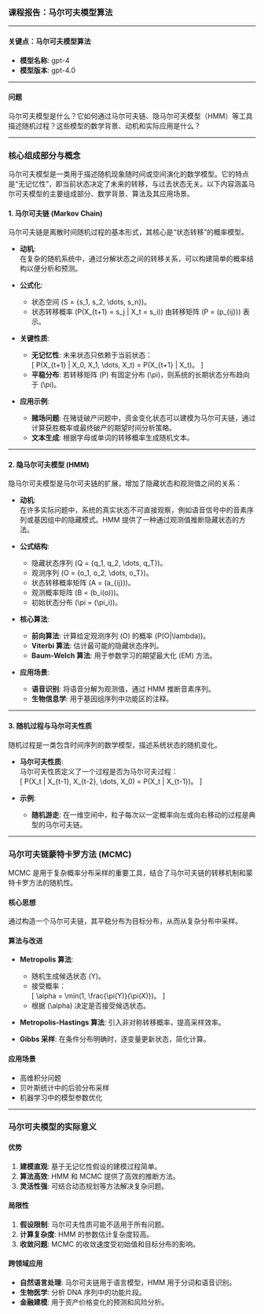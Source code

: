 ### **课程报告：马尔可夫模型算法**

---

#### **关键点：马尔可夫模型算法**

- **模型名称**: gpt-4  
- **模型版本**: gpt-4.0  

---



#### **问题**  
马尔可夫模型是什么？它如何通过马尔可夫链、隐马尔可夫模型（HMM）等工具描述随机过程？这些模型的数学背景、动机和实际应用是什么？

---

### **核心组成部分与概念**

马尔可夫模型是一类用于描述随机现象随时间或空间演化的数学模型。它的特点是“无记忆性”，即当前状态决定了未来的转移，与过去状态无关。以下内容涵盖马尔可夫模型的主要组成部分、数学背景、算法及其应用场景。

#### **1. 马尔可夫链 (Markov Chain)**  

马尔可夫链是离散时间随机过程的基本形式，其核心是“状态转移”的概率模型。  

- **动机**:  
  在复杂的随机系统中，通过分解状态之间的转移关系，可以构建简单的概率结构以便分析和预测。  

- **公式化**:  
  - 状态空间 \(S = \{s_1, s_2, \dots, s_n\}\)。  
  - 状态转移概率 \(P(X_{t+1} = s_j | X_t = s_i)\) 由转移矩阵 \(P = (p_{ij})\) 表示。  

- **关键性质**:  
  - **无记忆性**: 未来状态只依赖于当前状态：  
    \[
    P(X_{t+1} | X_0, X_1, \dots, X_t) = P(X_{t+1} | X_t)。
    \]
  - **平稳分布**: 若转移矩阵 \(P\) 有固定分布 \(\pi\)，则系统的长期状态分布趋向于 \(\pi\)。  

- **应用示例**:  
  - **赌场问题**: 在赌徒破产问题中，资金变化状态可以建模为马尔可夫链，通过计算获胜概率或最终破产的期望时间分析策略。  
  - **文本生成**: 根据字母或单词的转移概率生成随机文本。  

---

#### **2. 隐马尔可夫模型 (HMM)**  

隐马尔可夫模型是马尔可夫链的扩展，增加了隐藏状态和观测值之间的关系：  

- **动机**:  
  在许多实际问题中，系统的真实状态不可直接观察，例如语音信号中的音素序列或基因组中的隐藏模式。HMM 提供了一种通过观测值推断隐藏状态的方法。  

- **公式结构**:  
  - 隐藏状态序列 \(Q = \{q_1, q_2, \dots, q_T\}\)。  
  - 观测序列 \(O = \{o_1, o_2, \dots, o_T\}\)。  
  - 状态转移概率矩阵 \(A = (a_{ij})\)。  
  - 观测概率矩阵 \(B = (b_i(o))\)。  
  - 初始状态分布 \(\pi = (\pi_i)\)。  

- **核心算法**:  
  - **前向算法**: 计算给定观测序列 \(O\) 的概率 \(P(O|\lambda)\)。  
  - **Viterbi 算法**: 估计最可能的隐藏状态序列。  
  - **Baum-Welch 算法**: 用于参数学习的期望最大化 (EM) 方法。  

- **应用场景**:  
  - **语音识别**: 将语音分解为观测值，通过 HMM 推断音素序列。  
  - **生物信息学**: 用于基因组序列中功能区的注释。  

---

#### **3. 随机过程与马尔可夫性质**

随机过程是一类包含时间序列的数学模型，描述系统状态的随机变化。  

- **马尔可夫性质**:  
  马尔可夫性质定义了一个过程是否为马尔可夫过程：  
  \[
  P(X_t | X_{t-1}, X_{t-2}, \dots, X_0) = P(X_t | X_{t-1})。
  \]

- **示例**:  
  - **随机游走**: 在一维空间中，粒子每次以一定概率向左或向右移动的过程是典型的马尔可夫链。  

---

### **马尔可夫链蒙特卡罗方法 (MCMC)**

MCMC 是用于复杂概率分布采样的重要工具，结合了马尔可夫链的转移机制和蒙特卡罗方法的随机性。  

#### **核心思想**  
通过构造一个马尔可夫链，其平稳分布为目标分布，从而从复杂分布中采样。

#### **算法与改进**  
- **Metropolis 算法**:  
  - 随机生成候选状态 \(Y\)。  
  - 接受概率：  
    \[
    \alpha = \min(1, \frac{\pi(Y)}{\pi(X)})。
    \]
  - 根据 \(\alpha\) 决定是否接受候选状态。  

- **Metropolis-Hastings 算法**: 引入非对称转移概率，提高采样效率。  
- **Gibbs 采样**: 在条件分布明确时，逐变量更新状态，简化计算。  

#### **应用场景**  
- 高维积分问题  
- 贝叶斯统计中的后验分布采样  
- 机器学习中的模型参数优化  

---

### **马尔可夫模型的实际意义**

#### **优势**  
1. **建模直观**: 基于无记忆性假设的建模过程简单。  
2. **算法高效**: HMM 和 MCMC 提供了高效的推断方法。  
3. **灵活性强**: 可结合动态规划等方法解决复杂问题。  

#### **局限性**  
1. **假设限制**: 马尔可夫性质可能不适用于所有问题。  
2. **计算复杂度**: HMM 的参数估计复杂度较高。  
3. **收敛问题**: MCMC 的收敛速度受初始值和目标分布的影响。  

#### **跨领域应用**  
- **自然语言处理**: 马尔可夫链用于语言模型，HMM 用于分词和语音识别。  
- **生物医学**: 分析 DNA 序列中的功能片段。  
- **金融建模**: 用于资产价格变化的预测和风险分析。  
